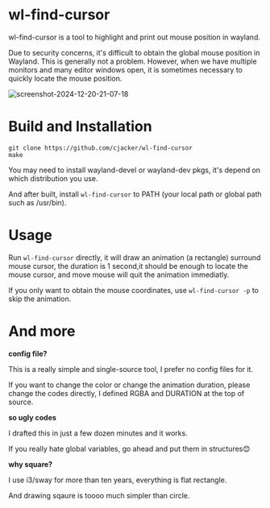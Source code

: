 # wl-find-cursor
wl-find-cursor is a tool to highlight and print out mouse position in wayland.

Due to security concerns, it's difficult to obtain the global mouse position in Wayland. 
This is generally not a problem. However, when we have multiple monitors and many editor windows open, 
it is sometimes necessary to quickly locate the mouse position.

![screenshot-2024-12-20-21-07-18](https://github.com/user-attachments/assets/daac6cb8-b9e5-4a35-ab90-8367342c23fd)


# Build and Installation
```
git clone https://github.com/cjacker/wl-find-cursor
make
```

You may need to install wayland-devel or wayland-dev pkgs, it's depend on which distribution you use.

And after built, install `wl-find-cursor` to PATH (your local path or global path such as /usr/bin).


# Usage

Run `wl-find-cursor` directly, it will draw an animation (a rectangle) surround mouse cursor, the duration is 1 second,it should be enough to locate the mouse cursor, and move mouse will quit the animation immediatly.

If you only want to obtain the mouse coordinates, use `wl-find-cursor -p` to skip the animation.


# And more

**config file?**

This is a really simple and single-source tool, I prefer no config files for it. 

If you want to change the color or change the animation duration, please change the codes directly, I defined RGBA and DURATION at the top of source.

**so ugly codes**

I drafted this in just a few dozen minutes and it works.

If you really hate global variables, go ahead and put them in structures😊️

**why square?**

I use i3/sway for more than ten years, everything is flat rectangle.

And drawing sqaure is toooo much simpler than circle.

